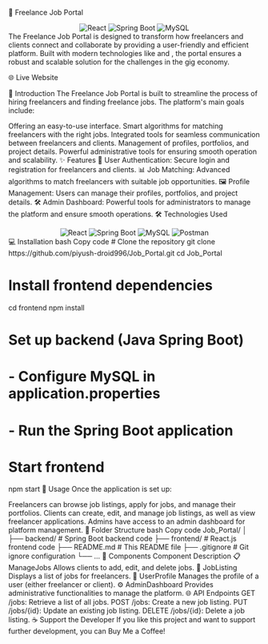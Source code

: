 🚀 Freelance Job Portal
<div align="center"> <img src="https://img.shields.io/badge/React-61DAFB?logo=react&logoColor=white&style=for-the-badge" alt="React"> <img src="https://img.shields.io/badge/Spring%20Boot-6DB33F?logo=spring-boot&logoColor=white&style=for-the-badge" alt="Spring Boot"> <img src="https://img.shields.io/badge/MySQL-4479A1?logo=mysql&logoColor=white&style=for-the-badge" alt="MySQL"> </div>
The Freelance Job Portal is designed to transform how freelancers and clients connect and collaborate by providing a user-friendly and efficient platform. Built with modern technologies like
and
, the portal ensures a robust and scalable solution for the challenges in the gig economy.

🌐 Live Website

🌟 Introduction
The Freelance Job Portal is built to streamline the process of hiring freelancers and finding freelance jobs. The platform's main goals include:

Offering an easy-to-use interface.
Smart algorithms for matching freelancers with the right jobs.
Integrated tools for seamless communication between freelancers and clients.
Management of profiles, portfolios, and project details.
Powerful administrative tools for ensuring smooth operation and scalability.
✨ Features
🔐 User Authentication: Secure login and registration for freelancers and clients.
📊 Job Matching: Advanced algorithms to match freelancers with suitable job opportunities.
🖼️ Profile Management: Users can manage their profiles, portfolios, and project details.
🛠️ Admin Dashboard: Powerful tools for administrators to manage the platform and ensure smooth operations.
🛠️ Technologies Used
<div align="center"> <img src="https://img.shields.io/badge/React-61DAFB?logo=react&logoColor=white&style=for-the-badge" alt="React"> <img src="https://img.shields.io/badge/Spring%20Boot-6DB33F?logo=spring-boot&logoColor=white&style=for-the-badge" alt="Spring Boot"> <img src="https://img.shields.io/badge/MySQL-4479A1?logo=mysql&logoColor=white&style=for-the-badge" alt="MySQL"> <img src="https://img.shields.io/badge/Postman-FF6C37?logo=postman&logoColor=white&style=for-the-badge" alt="Postman"> </div>
💻 Installation
bash
Copy code
# Clone the repository
git clone https://github.com/piyush-droid996/Job_Portal.git
cd Job_Portal

# Install frontend dependencies
cd frontend
npm install

# Set up backend (Java Spring Boot)
# - Configure MySQL in application.properties
# - Run the Spring Boot application

# Start frontend
npm start
🧭 Usage
Once the application is set up:

Freelancers can browse job listings, apply for jobs, and manage their portfolios.
Clients can create, edit, and manage job listings, as well as view freelancer applications.
Admins have access to an admin dashboard for platform management.
📁 Folder Structure
bash
Copy code
Job_Portal/
│
├── backend/                # Spring Boot backend code
├── frontend/               # React.js frontend code
├── README.md               # This README file
├── .gitignore              # Git ignore configuration
└── ...
🧩 Components
Component	Description
📋 ManageJobs	Allows clients to add, edit, and delete jobs.
📝 JobListing	Displays a list of jobs for freelancers.
👤 UserProfile	Manages the profile of a user (either freelancer or client).
⚙️ AdminDashboard	Provides administrative functionalities to manage the platform.
🌐 API Endpoints
GET /jobs: Retrieve a list of all jobs.
POST /jobs: Create a new job listing.
PUT /jobs/{id}: Update an existing job listing.
DELETE /jobs/{id}: Delete a job listing.
☕ Support the Developer
If you like this project and want to support further development, you can Buy Me a Coffee!

